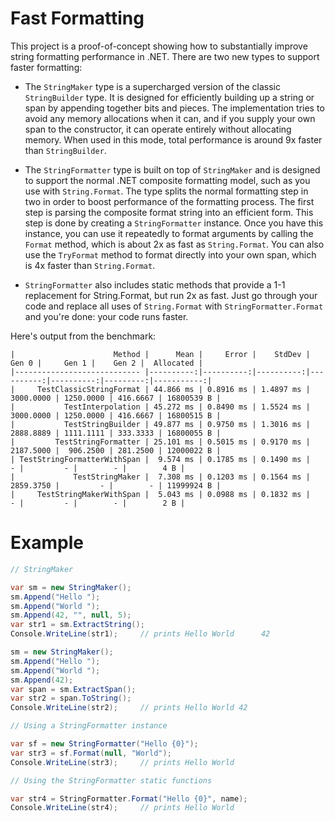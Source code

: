 # Fast Formatting

This project is a proof-of-concept showing how to substantially improve string formatting performance in .NET.
There are two new types to support faster formatting:

* The `StringMaker` type is a supercharged version of the classic `StringBuilder` type. It
is designed for efficiently building up a string or span by appending together bits and
pieces. The implementation tries to avoid any memory allocations when it can, and if you
supply your own span to the constructor, it can operate entirely without allocating memory.
When used in this mode, total performance is around 9x faster than `StringBuilder`.

* The `StringFormatter` type is built on top of `StringMaker` and is designed to support the
normal .NET composite formatting model, such as you use with `String.Format`. The type splits
the normal formatting step in two in order to boost performance of the formatting process. 
The first step is parsing the composite format string into an efficient form. This step is done
by creating a `StringFormatter` instance. Once you have this instance, you can use it repeatedly
to format arguments by calling the `Format` method, which is about 2x as fast as `String.Format`.
You can also use the `TryFormat` method to format directly into your own span, which is 4x faster
than `String.Format`.

* `StringFormatter` also includes static methods that provide a 1-1 replacement for String.Format,
but run 2x as fast. Just go through your code and replace all uses of `String.Format` with
`StringFormatter.Format` and you're done: your code runs faster.

Here's output from the benchmark:

```
|                      Method |      Mean |     Error |    StdDev |     Gen 0 |     Gen 1 |    Gen 2 |  Allocated |
|---------------------------- |----------:|----------:|----------:|----------:|----------:|---------:|-----------:|
|     TestClassicStringFormat | 44.866 ms | 0.8916 ms | 1.4897 ms | 3000.0000 | 1250.0000 | 416.6667 | 16800539 B |
|           TestInterpolation | 45.272 ms | 0.8490 ms | 1.5524 ms | 3000.0000 | 1250.0000 | 416.6667 | 16800515 B |
|           TestStringBuilder | 49.877 ms | 0.9750 ms | 1.3016 ms | 2888.8889 | 1111.1111 | 333.3333 | 16800055 B |
|         TestStringFormatter | 25.101 ms | 0.5015 ms | 0.9170 ms | 2187.5000 |  906.2500 | 281.2500 | 12000022 B |
| TestStringFormatterWithSpan |  9.574 ms | 0.1785 ms | 0.1490 ms |         - |         - |        - |        4 B |
|             TestStringMaker |  7.308 ms | 0.1203 ms | 0.1564 ms | 2859.3750 |         - |        - | 11999924 B |
|     TestStringMakerWithSpan |  5.043 ms | 0.0988 ms | 0.1832 ms |         - |         - |        - |        2 B |
```

# Example

```csharp
// StringMaker

var sm = new StringMaker();
sm.Append("Hello ");
sm.Append("World ");
sm.Append(42, "", null, 5);
var str1 = sm.ExtractString();
Console.WriteLine(str1);     // prints Hello World      42

sm = new StringMaker();
sm.Append("Hello ");
sm.Append("World ");
sm.Append(42);
var span = sm.ExtractSpan();
var str2 = span.ToString();
Console.WriteLine(str2);     // prints Hello World 42

// Using a StringFormatter instance

var sf = new StringFormatter("Hello {0}");
var str3 = sf.Format(null, "World");
Console.WriteLine(str3);     // prints Hello World

// Using the StringFormatter static functions

var str4 = StringFormatter.Format("Hello {0}", name);
Console.WriteLine(str4);     // prints Hello World
```
